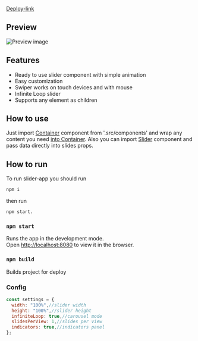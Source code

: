 [Deploy-link](https://kirillzhdanov-simple-slider.netlify.app)

## Preview

![Preview image](https://github.com/KirillZhdanov/Slider/blob/master/preview.png?raw=true)

## Features

- Ready to use slider component with simple animation
- Easy customization
- Swiper works on touch devices and with mouse
- Infinite Loop slider
- Supports any element as children

## How to use

Just import <u>Container</u> component from '.src/components' and wrap any content you need <u>into Container</u>.
Also you can import <u>Slider</u> component and pass data directly into slides props.

## How to run

To run slider-app you should run

```sh
npm i
```

then run

```sh
npm start.
```

### `npm start`

Runs the app in the development mode.<br />
Open [http://localhost:8080](http://localhost:8080) to view it in the browser.

### `npm build`

Builds project for deploy
### Config 
```jsx
const settings = {
  width: "100%",//slider width
  height: "100%",//slider height
  infiniteLoop: true,//carousel mode
  slidesPerView: 1,//slides per view
  indicators: true,//indicators panel
};
```
